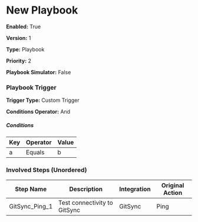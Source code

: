 # New Playbook




**Enabled:** True

**Version:** 1

**Type:** Playbook

**Priority:** 2

**Playbook Simulator:** False


### Playbook Trigger
**Trigger Type:** Custom Trigger

**Conditions Operator:** And

##### Conditions
|Key|Operator|Value|
|---|--------|-----|
|a|Equals|b|


### Involved Steps (Unordered)
|Step Name|Description|Integration|Original Action|
|---------|-----------|-----------|---------------|
|GitSync_Ping_1|Test connectivity to GitSync|GitSync|Ping|


